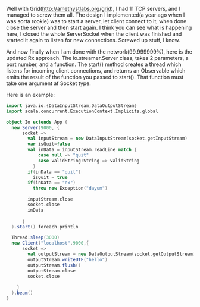 Well with Grid(http://amethystlabs.org/grid), I had 11 TCP servers, and I managed to screw them all.
The design I implemented(a year ago when I was sorta rookie) was to start a server, let client connect to it,
when done close the server and then start again. I think you can see what is happening here, I closed the whole
ServerSocket when the client was finished and started it again to listen for new connections. Screwed up stuff,
I know. 

And now finally when I am done with the network(99.999999%), here is the updated Rx approach. 
The io.streamer.Server class, takes 2 parameters, a port number, and a function.
The start() method creates a thread which listens for incoming client connections, and returns an
Observable which emits the result of the function you passed to start(). That function must take
one argument af Socket type.

Here is an example:

```scala
import java.io.{DataInputStream,DataOutputStream}
import scala.concurrent.ExecutionContext.Implicits.global

object Io extends App {
  new Server(9000, {
      socket =>
        val inputStream = new DataInputStream(socket.getInputStream)
        var isQuit=false
        val inData = inputStream.readLine match {
            case null => "quit"
            case validString:String => validString
          }
        if(inData == "quit")
          isQuit = true 
        if(inData == "ex")
          throw new Exception("dayum") 

        inputStream.close
        socket.close
        inData
        
      }
  ).start() foreach println

  Thread.sleep(3000)
  new Client("localhost",9000,{
      socket =>
        val outputStream = new DataOutputStream(socket.getOutputStream)
        outputStream.writeUTF("hello")
        outputStream.flush()
        outputStream.close
        socket.close
        
    }
  ).beam()
}
```
